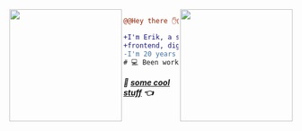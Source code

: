 <img align="right" height="200" src="https://media.giphy.com/media/l3fQ7hK1hpqujCXbG/giphy.gif"/>
<img align="left" height="200" src="https://media.giphy.com/media/l3fQ7hK1hpqujCXbG/giphy.gif"/>


```diff
@@Hey there ✋@@

+I'm Erik, a software developer. Currently focused on 
+frontend, digital design and ui/ux stuff
-I'm 20 years old, living in São Paulo, Brazil-
# 💻 Been working with html, js and css! 
```

##### 📃 *[some cool stuff](https://vithenzo.github.io/)* 👈

[//]: <> (inspired by https://github.com/anabastos)
